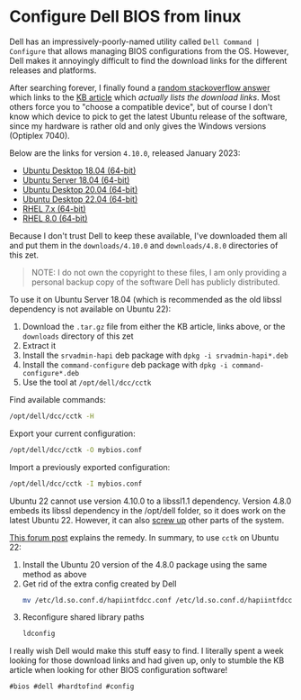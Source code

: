 # Configure Dell BIOS from linux

Dell has an impressively-poorly-named utility called `Dell Command | Configure`
that allows managing BIOS configurations from the OS. However, Dell makes it
annoyingly difficult to find the download links for the different releases and
platforms.

After searching forever, I finally found a [random stackoverflow
answer](https://superuser.com/a/1648187) which links to the [KB
article](https://www.dell.com/support/kbdoc/en-us/000178000/dell-command-configure)
which *actually lists the download links*. Most others force you to "choose
a compatible device", but of course I don't know which device to pick to get
the latest Ubuntu release of the software, since my hardware is rather old and
only gives the Windows versions (Optiplex 7040).

Below are the links for version `4.10.0`, released January 2023:

- [Ubuntu Desktop 18.04 (64-bit)](https://www.dell.com/support/home/en-us/drivers/DriversDetails?driverId=2M1YY)
- [Ubuntu Server 18.04 (64-bit)](https://www.dell.com/support/home/en-us/drivers/DriversDetails?driverId=2M1YY)
- [Ubuntu Desktop 20.04 (64-bit)](https://www.dell.com/support/home/en-us/drivers/DriversDetails?driverId=TX7GF)
- [Ubuntu Desktop 22.04 (64-bit)](https://www.dell.com/support/home/en-us/drivers/DriversDetails?driverId=8VCG0)
- [RHEL 7.x (64-bit)](https://www.dell.com/support/home/en-us/drivers/DriversDetails?driverId=J4GY5)
- [RHEL 8.0 (64-bit)](https://www.dell.com/support/home/en-us/drivers/DriversDetails?driverId=7FXYJ)

Because I don't trust Dell to keep these available, I've downloaded them all
and put them in the `downloads/4.10.0` and `downloads/4.8.0` directories of
this zet.

> NOTE: I do not own the copyright to these files, I am only providing a
personal backup copy of the software Dell has publicly distributed.

To use it on Ubuntu Server 18.04 (which is recommended as the old libssl
dependency is not available on Ubuntu 22):

1. Download the `.tar.gz` file from either the KB article, links above, or the
   `downloads` directory of this zet
2. Extract it
3. Install the `srvadmin-hapi` deb package with `dpkg -i srvadmin-hapi*.deb`
4. Install the `command-configure` deb package with `dpkg -i
   command-configure*.deb`
5. Use the tool at `/opt/dell/dcc/cctk`

Find available commands:

```bash
/opt/dell/dcc/cctk -H
```

Export your current configuration:

```bash
/opt/dell/dcc/cctk -O mybios.conf
```

Import a previously exported configuration:

```bash
/opt/dell/dcc/cctk -I mybios.conf
```

Ubuntu 22 cannot use version 4.10.0 to a libssl1.1 dependency. Version 4.8.0
embeds its libssl dependency in the /opt/dell folder, so it does work on the
latest Ubuntu 22. However, it can also [screw
up](https://www.dell.com/community/Linux-Developer-Systems/Dell-Command-Configure-breaks-OpenSSL-and-other-things/m-p/8275666)
other parts of the system.

[This forum post](https://bbs.archlinux.org/viewtopic.php?id=280992) explains
the remedy. In summary, to use `cctk` on Ubuntu 22:

1. Install the Ubuntu 20 version of the 4.8.0 package using the same method as
   above
2. Get rid of the extra config created by Dell
   ```bash
   mv /etc/ld.so.conf.d/hapiintfdcc.conf /etc/ld.so.conf.d/hapiintfdcc.conf.bak
   ```
3. Reconfigure shared library paths
   ```bash
   ldconfig
   ```

I really wish Dell would make this stuff easy to find. I literally spent a week
looking for those download links and had given up, only to stumble the KB
article when looking for other BIOS configuration software!

    #bios #dell #hardtofind #config
